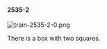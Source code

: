 #### 2535-2
![train-2535-2-0.png](https://github.com/lil-lab/nlvr/raw/master/nlvr/train/images/52/train-2535-2-0.png "train-2535-2-0.png")

There is a box with two squares.